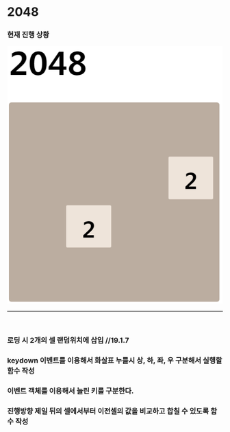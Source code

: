 # 2048

### 현재 진행 상황
[<img src="images/loading.png" height="600" width="600" title="Demo 1">](https://github.com/SeoHyeonMyeong/2048)

***
&nbsp;

### 로딩 시 2개의 셀 랜덤위치에 삽입 //19.1.7
### keydown 이벤트를 이용해서 화살표 누를시 상, 하, 좌, 우 구분해서 실행할 함수 작성
### 이벤트 객체를 이용해서 눌린 키를 구분한다.
### 진행방향 제일 뒤의 셀에서부터 이전셀의 값을 비교하고 합칠 수 있도록 함수 작성
